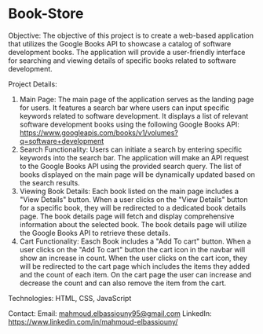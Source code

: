 # Book-Store
Objective:
The objective of this project is to create a web-based application that utilizes the Google Books API to showcase a catalog of software development books.
The application will provide a user-friendly interface for searching and viewing details of specific books related to software development.

Project Details:
1. Main Page:
The main page of the application serves as the landing page for users.
It features a search bar where users can input specific keywords related to software development.
It displays a list of relevant software development books using the following Google Books API:
https://www.googleapis.com/books/v1/volumes?q=software+development
2. Search Functionality:
Users can initiate a search by entering specific keywords into the search bar.
The application will make an API request to the Google Books API using the provided search query.
The list of books displayed on the main page will be dynamically updated based on the search results.
3. Viewing Book Details:
Each book listed on the main page includes a "View Details" button.
When a user clicks on the "View Details" button for a specific book, they will be redirected to a dedicated book details page.
The book details page will fetch and display comprehensive information about the selected book.
The book details page will utilize the Google Books API to retrieve these details.
4. Cart Functionality:
Easch Book includes a "Add To cart" button.
When a user clicks on the "Add To cart" button the cart icon in the navbar will show an increase in count.
When the user clicks on the cart icon, they will be redirected to the cart page which includes the items they added and the count of each item.
On the cart page the user can increase and decrease the count and can also remove the item from the cart.

Technologies: HTML, CSS, JavaScript

Contact:
Email: mahmoud.elbassiouny95@gmail.com
LinkedIn: https://www.linkedin.com/in/mahmoud-elbassiouny/
